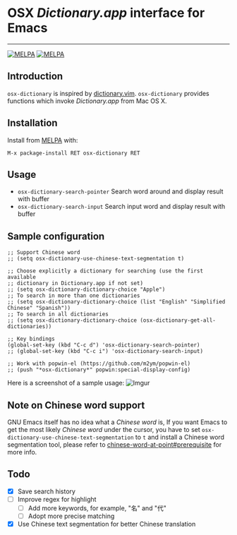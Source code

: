 # OSX *Dictionary.app* interface for Emacs
---
[![MELPA](http://melpa.org/packages/osx-dictionary-badge.svg)](http://melpa.org/#/osx-dictionary)
[![MELPA](http://stable.melpa.org/packages/osx-dictionary-badge.svg)](http://stable.melpa.org/#/osx-dictionary)

## Introduction

`osx-dictionary` is inspired by [dictionary.vim](https://github.com/itchyny/dictionary.vim). `osx-dictionary` provides functions which invoke *Dictionary.app* from Mac OS X.

## Installation

Install from [MELPA](http://melpa.org) with:

    M-x package-install RET osx-dictionary RET

## Usage

* `osx-dictionary-search-pointer` Search word around and display result with buffer
* `osx-dictionary-search-input` Search input word and display result with buffer

## Sample configuration

```elisp
;; Support Chinese word
;; (setq osx-dictionary-use-chinese-text-segmentation t)

;; Choose explicitly a dictionary for searching (use the first available
;; dictionary in Dictionary.app if not set)
;; (setq osx-dictionary-dictionary-choice "Apple")
;; To search in more than one dictionaries
;; (setq osx-dictionary-dictionary-choice (list "English" "Simplified Chinese" "Spanish"))
;; To search in all dictionaries
;; (setq osx-dictionary-dictionary-choice (osx-dictionary-get-all-dictionaries))

;; Key bindings
(global-set-key (kbd "C-c d") 'osx-dictionary-search-pointer)
;; (global-set-key (kbd "C-c i") 'osx-dictionary-search-input)

;; Work with popwin-el (https://github.com/m2ym/popwin-el)
;; (push "*osx-dictionary*" popwin:special-display-config)
```

Here is a screenshot of a sample usage:
![Imgur](http://i.imgur.com/BBg8ZHR.png)

## Note on Chinese word support

GNU Emacs itself has no idea what a *Chinese word* is, If you want Emacs to get
the most likely *Chinese word* under the cursor, you have to set
`osx-dictionary-use-chinese-text-segmentation` to `t` and install a
Chinese word segmentation tool, please refer to
[chinese-word-at-point#prerequisite](https://github.com/xuchunyang/chinese-word-at-point.el#prerequisite)
for more info.

## Todo
- [x] Save search history
- [ ] Improve regex for highlight
  - [ ] Add more keywords, for example, "名" and "代"
  - [ ] Adopt more precise matching
- [x] Use Chinese text segmentation for better Chinese translation
